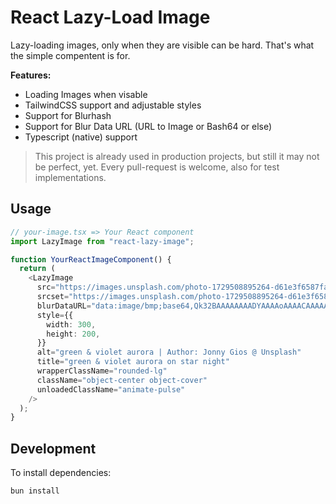 # React Lazy-Load Image

Lazy-loading images, only when they are visible can be hard. That's what the simple compentent is for.

**Features:**

- Loading Images when visable
- TailwindCSS support and adjustable styles
- Support for Blurhash
- Support for Blur Data URL (URL to Image or Bash64 or else)
- Typescript (native) support

> This project is already used in production projects, but still it may not be perfect, yet. Every pull-request is welcome, also for test implementations.

## Usage

```typescript
// your-image.tsx => Your React component
import LazyImage from "react-lazy-image";

function YourReactImageComponent() {
  return (
    <LazyImage
      src="https://images.unsplash.com/photo-1729508895264-d61e3f6587fa?fm=jpg&q=60&w=3000&ixlib=rb-4.0.3&ixid=M3wxMjA3fDB8MHxmZWF0dXJlZC1waG90b3MtZmVlZHwyMnx8fGVufDB8fHx8fA%3D%3D"
      srcset="https://images.unsplash.com/photo-1729508895264-d61e3f6587fa?w=100&auto=format&fit=crop&q=60&ixlib=rb-4.0.3&ixid=M3wxMjA3fDB8MHxmZWF0dXJlZC1waG90b3MtZmVlZHwyMnx8fGVufDB8fHx8fA%3D%3D 100w, https://images.unsplash.com/photo-1729508895264-d61e3f6587fa?w=200&auto=format&fit=crop&q=60&ixlib=rb-4.0.3&ixid=M3wxMjA3fDB8MHxmZWF0dXJlZC1waG90b3MtZmVlZHwyMnx8fGVufDB8fHx8fA%3D%3D 200w, https://images.unsplash.com/photo-1729508895264-d61e3f6587fa?w=300&auto=format&fit=crop&q=60&ixlib=rb-4.0.3&ixid=M3wxMjA3fDB8MHxmZWF0dXJlZC1waG90b3MtZmVlZHwyMnx8fGVufDB8fHx8fA%3D%3D 300w"
      blurDataURL="data:image/bmp;base64,Qk32BAAAAAAAADYAAAAoAAAACAAAAAgAAAABABgAAAAAAMAAAAATCwAAEwsAAAAAAAAAAAAAQSUAQykARi8ASS0ARxkUQAAZMgANIQAAPEkIQU8OSlkcUFwtTlM5Qjs7LAcvAAATP2IqR2otVXY3XntFW3NRTF1SMD9FAB0sUXI4WXo7Z4dFb4xUbINfXm1gRVJUJzk/aXk/cIBDe4tNgo9bf4VlcnBmYFZdT0BOgHlAhX5FjodQk4hcj31lhWhnd1BibD5ZkHc/k3pFmn9Qnn1bmnFjkVxlh0ZjfzhglXY/mHhEn3tQonhanmthllZkjEJkhTVi"
      style={{
        width: 300,
        height: 200,
      }}
      alt="green & violet aurora | Author: Jonny Gios @ Unsplash"
      title="green & violet aurora on star night"
      wrapperClassName="rounded-lg"
      className="object-center object-cover"
      unloadedClassName="animate-pulse"
    />
  );
}
```

## Development

To install dependencies:

```bash
bun install
```
